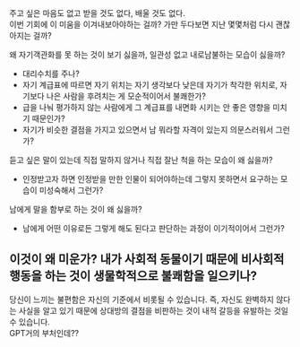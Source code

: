 주고 싶은 마음도 없고 받을 것도 없다, 배울 것도 없다. </br>
이번 기회에 이 미움을 이겨내보아야하는 걸까? 가만 두다보면 지난 몇몇처럼 다시 괜찮아지는 걸까? </br>

왜 자기객관화를 못 하는 것이 보기 싫을까, 일관성 없고 내로남불하는 모습이 싫을까? </br>
- 대리수치를 주나?</br>
- 자기 계급표에 따르면 자기 위치는 자기 생각보다 낮은데 자기가 착각한 위치로, 자기보다 나은 사람을 후려치는 게 모순적이어서 불쾌한가?</br>
- 급을 나눠 평가하지 않는 사람에게 그 계급표를 내면화 시키는 안 좋은 영향을 미치기 때문인가?</br>
- 자기가 비슷한 결점을 가지고 있으면서 남 뭐라할 자격이 있는지 의문스러워서 그런가?</br>

듣고 싶은 말이 있는데 직접 말하지 않거나 직접 잘난 척을 하는 모습이 왜 싫을까? </br>
- 인정받고자 하면 인정받을 만한 인물이 되어야하는데 그렇지 못하면서 요구하는 모습이 미성숙해서 그런가?</br>

남에게 말을 함부로 하는 것이 왜 싫을까? </br>
- 남에게 어떤 이유로든 그렇게 해도 된다고 판단하는 과정이 이기적이어서 그런가?</br>


이것이 왜 미운가? 내가 사회적 동물이기 때문에 비사회적 행동을 하는 것이 생물학적으로 불쾌함을 일으키나?
---
당신이 느끼는 불편함은 자신의 기준에서 비롯될 수 있습니다. 즉, 자신도 완벽하지 않다는 사실을 알고 있기 때문에 상대방의 결점을 비판하는 것이 내적 갈등을 유발하는 것일 수 있습니다.</br>
GPT거의 부처인데??

